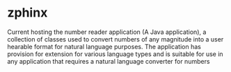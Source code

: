 # zphinx
Current hosting the number reader application (A Java application), a collection of classes used to convert numbers of any magnitude into a user hearable format for natural language purposes.
The application has provision for extension for various language types and is suitable for use in any application that requires a natural language converter for numbers
